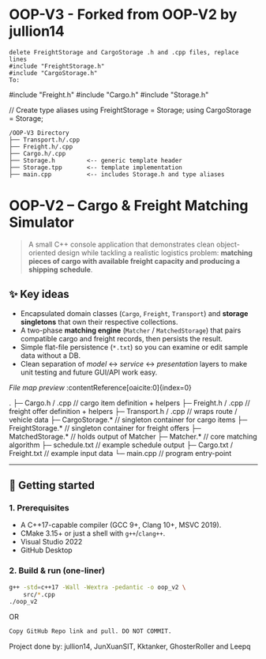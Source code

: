 # OOP-V3 - Forked from OOP-V2 by jullion14
```
delete FreightStorage and CargoStorage .h and .cpp files, replace lines
#include "FreightStorage.h"
#include "CargoStorage.h"
To:
```
#include "Freight.h"
#include "Cargo.h"
#include "Storage.h"

// Create type aliases
using FreightStorage = Storage<Freight>;
using CargoStorage = Storage<Cargo>;
```
/OOP-V3 Directory
├── Transport.h/.cpp
├── Freight.h/.cpp
├── Cargo.h/.cpp
├── Storage.h         <-- generic template header
├── Storage.tpp       <-- template implementation
├── main.cpp          <-- includes Storage.h and type aliases

```
# OOP-V2 – Cargo & Freight Matching Simulator

> A small C++ console application that demonstrates clean object-oriented design while tackling a realistic logistics problem: **matching pieces of cargo with available freight capacity and producing a shipping schedule**.

## ✨  Key ideas

* Encapsulated domain classes (`Cargo`, `Freight`, `Transport`) and **storage singletons** that own their respective collections.  
* A two-phase **matching engine** (`Matcher` / `MatchedStorage`) that pairs compatible cargo and freight records, then persists the result.  
* Simple flat-file persistence (`*.txt`) so you can examine or edit sample data without a DB.  
* Clean separation of *model* ↔ *service* ↔ *presentation* layers to make unit testing and future GUI/API work easy.

_File map preview_ :contentReference[oaicite:0]{index=0}

.
├─ Cargo.h / .cpp // cargo item definition + helpers
├─ Freight.h / .cpp // freight offer definition + helpers
├─ Transport.h / .cpp // wraps route / vehicle data
├─ CargoStorage.* // singleton container for cargo items
├─ FreightStorage.* // singleton container for freight offers
├─ MatchedStorage.* // holds output of Matcher
├─ Matcher.* // core matching algorithm
├─ schedule.txt // example schedule output
├─ Cargo.txt / Freight.txt // example input data
└─ main.cpp // program entry-point

---

## 🚀  Getting started

### 1.  Prerequisites

* A C++17-capable compiler (GCC 9+, Clang 10+, MSVC 2019).  
* CMake 3.15+ or just a shell with `g++`/`clang++`.
* Visual Studio 2022
* GitHub Desktop

### 2.  Build & run (one-liner)

```bash
g++ -std=c++17 -Wall -Wextra -pedantic -o oop_v2 \
    src/*.cpp
./oop_v2

```
OR
```bash
Copy GitHub Repo link and pull. DO NOT COMMIT. 
```
Project done by: jullion14, JunXuanSIT, Kktanker, GhosterRoller and Leepq
